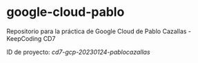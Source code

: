 # google-cloud-pablo
Repositorio para la práctica de Google Cloud de Pablo Cazallas - KeepCoding CD7

ID de proyecto: 
  *cd7-gcp-20230124-pablocazallas*
